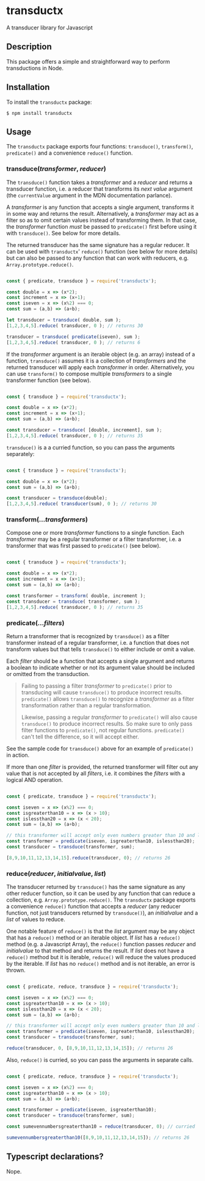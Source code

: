 # transductx
A transducer library for Javascript

## Description

This package offers a simple and straightforward way to perform transductions in Node.

## Installation

To install the `transductx` package:

```
$ npm install transductx
```

## Usage

The `transductx` package exports four functions: `transduce()`, `transform()`, `predicate()` and a convenience
`reduce()` function.

### transduce(*transformer*, *reducer*)

The `transduce()` function takes a *transformer* and a *reducer* and returns a transducer function, i.e. a reducer that
transforms its *next value* argument (the `currentValue` argument in the MDN documentation parlance).

A *transformer* is any function that accepts a single argument, transforms it in some way and returns the result.
Alternatively, a *transformer* may act as a filter so as to omit certain values instead of transforming them. In that
case, the *transformer* function *must* be passed to `predicate()` first before using it with `transduce()`. See below
for more details.

The returned transducer has the same signature has a regular reducer. It can be used with `transductx`' `reduce()`
function (see below for more details) but can also be passed to any function that can work with reducers, e.g.
`Array.prototype.reduce()`.

```javascript

const { predicate, transduce } = require('transductx');

const double = x => (x*2);
const increment = x => (x+1);
const iseven = x => (x%2) === 0;
const sum = (a,b) => (a+b);

let transducer = transduce( double, sum );
[1,2,3,4,5].reduce( transducer, 0 ); // returns 30

transducer = transduce( predicate(iseven), sum );
[1,2,3,4,5].reduce( transducer, 0 ); // returns 6

```

If the *transformer* argument is an iterable object (e.g. an array) instead of a function, `transduce()` assumes it
is a collection of *transformers* and the returned transducer will apply each *transformer* in order. Alternatively,
you can use `transform()` to compose multiple *transformers* to a single transformer function (see below).

```javascript

const { transduce } = require('transductx');

const double = x => (x*2);
const increment = x => (x+1);
const sum = (a,b) => (a+b);

const transducer = transduce( [double, increment], sum );
[1,2,3,4,5].reduce( transducer, 0 ); // returns 35

```

`transduce()` is a a curried function, so you can pass the arguments separately:

```javascript

const { transduce } = require('transductx');

const double = x => (x*2);
const sum = (a,b) => (a+b);

const transducer = transduce(double);
[1,2,3,4,5].reduce( transducer(sum), 0 ); // returns 30

```

### transform(...*transformers*) 

Compose one or more *transformer* functions to a single function. Each *transformer* may be a regular transformer or a
filter transformer, i.e. a transformer that was first passed to `predicate()` (see below).

```javascript

const { transduce } = require('transductx');

const double = x => (x*2);
const increment = x => (x+1);
const sum = (a,b) => (a+b);

const transformer = transform( double, increment );
const transducer = transduce( transformer, sum );
[1,2,3,4,5].reduce( transducer, 0 ); // returns 35

```

### predicate(...*filters*)

Return a transformer that is recognized by `transduce()` as a filter transformer instead of a regular transformer, i.e.
a function that does not transform values but that tells `transduce()` to either include or omit a value.

Each *filter* should be a function that accepts a single argument and returns a boolean to indicate whether or not its
argument value should be included or omitted from the transduction.

> Failing to passing a filter *transformer* to `predicate()` prior to transducing will cause `transduce()` to produce
> incorrect results. `predicate()` allows `transduce()` to recognize a *transformer* as a filter transformation rather
> than a regular transformation.
> 
> Likewise, passing a regular *transformer* to `predicate()` will also cause `transduce()` to produce incorrect results.
> So make sure to only pass filter functions to `predicate()`, not regular functions. `predicate()` can't tell the
> difference, so it will accept either.

See the sample code for `transduce()` above for an example of `predicate()` in action.

If more than one *filter* is provided, the returned transformer will filter out any value that is not accepted by all
*filters*, i.e. it combines the *filters* with a logical AND operation.

```javascript

const { predicate, transduce } = require('transductx');

const iseven = x => (x%2) === 0;
const isgreaterthan10 = x => (x > 10);
const islessthan20 = x => (x < 20);
const sum = (a,b) => (a+b);

// this transformer will accept only even numbers greater than 10 and less than 20
const transformer = predicate(iseven, isgreaterthan10, islessthan20);
const transducer = transduce(transformer, sum);

[8,9,10,11,12,13,14,15].reduce(transducer, 0); // returns 26

```

### reduce(*reducer*, *initialvalue*, *list*)

The transducer returned by `transduce()` has the same signature as any other reducer function, so it can be used by
any function that can reduce a collection, e.g. `Array.prototype.reduce()`. The `transductx` package exports a 
convenience `reduce()` function that accepts a *reducer* (any reducer function, not just transducers returned by
`transduce()`), an *initialvalue* and a *list* of values to reduce.

One notable feature of `reduce()` is that the *list* argument may be any object that has a `reduce()` method or an
iterable object. If *list* has a `reduce()` method (e.g. a Javascript Array), the `reduce()` function passes *reducer*
and *initialvalue* to that method and returns the result. If *list* does not have a `reduce()` method but it is
iterable, `reduce()` will reduce the values produced by the iterable. If *list* has no `reduce()` method and is not
iterable, an error is thrown.

```javascript

const { predicate, reduce, transduce } = require('transductx');

const iseven = x => (x%2) === 0;
const isgreaterthan10 = x => (x > 10);
const islessthan20 = x => (x < 20);
const sum = (a,b) => (a+b);

// this transformer will accept only even numbers greater than 10 and less than 20
const transformer = predicate(iseven, isgreaterthan10, islessthan20);
const transducer = transduce(transformer, sum);

reduce(transducer, 0, [8,9,10,11,12,13,14,15]); // returns 26

```

Also, `reduce()` is curried, so you can pass the arguments in separate calls.

```javascript

const { predicate, reduce, transduce } = require('transductx');

const iseven = x => (x%2) === 0;
const isgreaterthan10 = x => (x > 10);
const sum = (a,b) => (a+b);

const transformer = predicate(iseven, isgreaterthan10);
const transducer = transduce(transformer, sum);

const sumevennumbersgreaterthan10 = reduce(transducer, 0); // curried

sumevennumbersgreaterthan10([8,9,10,11,12,13,14,15]); // returns 26

```

## Typescript declarations?

Nope.